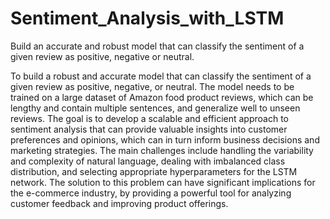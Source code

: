 # Sentiment_Analysis_with_LSTM
Build an accurate and  robust model that can classify the sentiment of a given review as positive, negative or neutral.


To build a robust and accurate model that can classify the sentiment of a given review as positive, negative, or neutral. The model needs to be trained on a large dataset of Amazon food product reviews, which can be lengthy and contain multiple sentences, and generalize well to unseen reviews. The goal is to develop a scalable and efficient approach to sentiment analysis that can provide valuable insights into customer preferences and opinions, which can in turn inform business decisions and marketing strategies. The main challenges include handling the variability and complexity of natural language, dealing with imbalanced class distribution, and selecting appropriate hyperparameters for the LSTM network. The solution to this problem can have significant implications for the e-commerce industry, by providing a powerful tool for analyzing customer feedback and improving product offerings.

